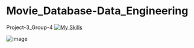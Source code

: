 # Movie_Database-Data_Engineering
Project-3_Group-4
[![My Skills](https://skillicons.dev/icons?i=py,sqlite,flask)](https://skillicons.dev)

![image](https://github.com/alvin-giang/Movie_Database-Data_Engineering/assets/153242382/da078ef7-7c55-419b-9da8-0273bf9f1bf1)


